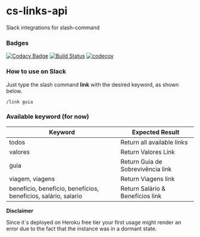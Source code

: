 # cs-links-api

Slack integrations for slash-command

### Badges

[![Codacy Badge](https://api.codacy.com/project/badge/Grade/6bc4338017a147f7b18f9d1f853981a5)](https://www.codacy.com/app/concrete/cs-links-api?utm_source=github.com&amp;utm_medium=referral&amp;utm_content=cs-joao-felipe/cs-links-api&amp;utm_campaign=Badge_Grade)
[![Build Status](https://travis-ci.org/cs-joao-felipe/cs-links-api.svg?branch=master)](https://travis-ci.org/cs-joao-felipe/cs-links-api)
[![codecov](https://codecov.io/gh/cs-joao-felipe/cs-links-api/branch/master/graph/badge.svg)](https://codecov.io/gh/cs-joao-felipe/cs-links-api)

### How to use on Slack

Just type the slash command **link** with the desired keyword, as shown below.

`/link guia`

### Available keyword (for now)

| Keyword | Expected Result |
| ----------- | ----------- |
| todos | Return all available links |
| valores| Return Valores Link |
| guia  | Return Guia de Sobrevivência link|
| viagem, viagens | Return Viagens link| |
| benefício, beneficio, benefícios, beneficios, salário, salario | Return Salário & Benefícios link|

**Disclaimer**

 Since it´s deployed on Heroku free tier your first usage might render an error due to the fact that the instance was in a dormant state. 
